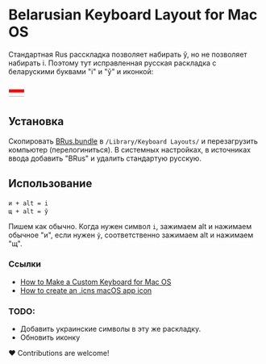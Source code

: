 # Belarusian Keyboard Layout for Mac OS
Стандартная Rus расскладка позволяет набирать ў, но не позволяет набирать i.
Поэтому тут исправленная русская раскладка с беларускими буквами "i" и "ў" и иконкой:

![icon](b4b.iconset/icon_32x32.png)

## Установка
Скопировать [BRus.bundle](BRus.bundle) в `/Library/Keyboard Layouts/` и перезагрузить компьютер (перелогиниться).
В системных настройках, в источниках ввода добавить "BRus" и удалить стандартую русскую.

## Использование
```
и + alt = i
щ + alt = ў
```
Пишем как обычно. Когда нужен символ `i`, зажимаем alt и нажимаем обычное "и", если нужен `ў`, соответственно зажимаем alt и нажимаем "щ".

### Ссылки
- [How to Make a Custom Keyboard for Mac OS](https://suragch.medium.com/how-to-make-a-custom-keyboard-for-mac-os-c9f607428372)
- [How to create an .icns macOS app icon](https://gist.github.com/ansarizafar/6fa64f44aa933794c4d6638eec32b9aa)

### TODO:
- Добавить украинские символы в эту же раскладку.
- Обновить иконку

❤️ Contributions are welcome!
